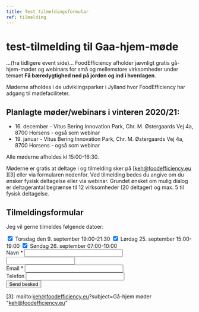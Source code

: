 ```yaml
---
title: Test tilmeldingsformular
ref: tilmelding
---
```


# <span id="subject">test-tilmelding til Gaa-hjem-møde</span>

...(fra tidligere event side)...
FoodEfficiency afholder jævnligt gratis gå-hjem-møder og webinars for små og mellemstore virksomheder under temaet **Få bæredygtighed ned på jorden og ind i hverdagen**.

Møderne afholdes i de udviklingsparker i Jylland hvor FoodEfficiency har adgang til mødefaciliteter. 

## Planlagte møder/webinars i vinteren 2020/21:

* 16\. december - Vitus Bering Innovation Park, Chr. M. Østergaards Vej 4a, 8700 Horsens - også som webinar
* 19\. januar - Vitus Bering Innovation Park, Chr. M. Østergaards Vej 4a, 8700 Horsens - også som webinar 

Alle møderne afholdes kl 15:00-16:30.

Møderne er gratis at deltage i og tilmelding sker på [keh@foodefficiency.eu ][3] eller via formularen nedenfor.
Ved tilmelding bedes du angive om du ønsker fysisk deltagelse eller via webinar.
Grundet ønsket om mulig dialog er deltagerantal begrænse til 12 virksomheder (20 deltager) og max. 5 til fysisk deltagelse. 

## Tilmeldingsformular

Jeg vil gerne tilmeldes følgende datoer:

<div class="contact-inner">
<div class="inquiries pull-left">
  <form accept-charset="UTF-8" class="new_inquiry" id="new_inquiry" method="post" data-name="Contact form">
    <div style="margin:0;padding:0;display:inline">
      <input id="locale" name="locale" type="hidden" value="da">
      <input id="utf8" name="utf8" type="hidden" value="✓">
      <input id="authenticity_token" name="authenticity_token" type="hidden" value="8vr2lMQljUu/67VhB2GS5pXRZubfGknz0sIweGYatWU=">
    </div>
    <div>
      <label class="checkbox field">
          <input type="checkbox" name="09/09-2021" checked />
          <span>Torsdag den 9. september 19:00-21:30</span>
      </label>
      <label class="checkbox field">
          <input type="checkbox" name="25/09-2021" checked />
          <span>Lørdag 25. september 15:00-19:00</span>
      </label>
      <label class="checkbox field">
          <input type="checkbox" name="26/09-2021" checked />
          <span>Søndag 26. september 07:00-10:00</span>
      </label>
    </div>
    <!-- <div class="field message_field">
      <label class="placeholder-fallback" for="inquiry_message">Besked *</label>
      <textarea cols="40" id="inquiry_message" name="message" placeholder="Specielle forhold vedr. tilmelding" rows="8"></textarea>
    </div> -->
    <div class="field">
      <label class="placeholder-fallback" for="inquiry_name">Navn *</label>
      <input class="text" id="inquiry_name" name="name" placeholder="" required="required" size="30" type="text">
    </div>
    <input id="lastname" class="offscreen" name="lastname" tabindex="-1" type="text" value="">
    <div class="field">
      <label class="placeholder-fallback" for="inquiry_email">Email *</label>
      <input class="text email" id="inquiry_email" name="email" placeholder="" required="required" size="30" type="email">
    </div>
    <div class="field">
      <label class="placeholder-fallback" for="inquiry_phone">Telefon</label>
      <input class="text phone" id="inquiry_phone" name="phone" placeholder="" size="30" type="phone">
    </div>
    <div class="actions">
      <input class="btn btn-success" id="contact_submit" name="commit" type="submit" value="Send besked">
    </div>
  </form>
</div>
</div>
<script type="text/javascript">
function clearInquiryForm() {
  // document.getElementById("inquiry_message").value = "";
  // document.getElementById("inquiry_name").value = "";
  // document.getElementById("inquiry_email").value = "";
  // document.getElementById("inquiry_phone").value = "";
}
// function getChechedCheckboxes() {
//   var checkboxes = document.getElementsByName(chkboxName);
//   var checkboxesChecked = [];
//   // loop over them all
//   for (var i=0; i<checkboxes.length; i++) {
//      // And stick the checked ones onto an array...
//      if (checkboxes[i].checked) {
//         checkboxesChecked.push(checkboxes[i]);
//      }
//   }
//   // Return the array if it is non-empty, or null
//   return checkboxesChecked.length > 0 ? checkboxesChecked : null;
// }

// ContactUs API
document.getElementById("contact_submit").addEventListener("click", function(event){
  event.preventDefault()

  const locale = document.getElementById("locale").value;
  const checkedBoxes = document.querySelectorAll('input[type=checkbox]:checked');
  var message = "Tilmelding til følgende events:\n";
  checkedBoxes
    .forEach((input) => {
      message = message + " *  " + input.name + "\n";
    });
  const subject = document.getElementById("subject").innerText;
  const name = document.getElementById("inquiry_name").value;
  const lastname = document.getElementById("lastname").value;
  const email = document.getElementById("inquiry_email").value; 
  const phone = document.getElementById("inquiry_phone").value; 
  const data = { locale, message, subject, name, lastname, email, phone }
  const url = 'https://fb65cne4o6.execute-api.eu-central-1.amazonaws.com/send';
  const headers = {
    'Access-Control-Allow-Origin': '*',
    'Access-Control-Allow-Credentials': true,
  }
  axios.post(url, data, headers).then(res => {
    alert('Mange tak for din henvendelse.  Vi vil vende tilbage snarest muligt.');
    clearInquiryForm();
  }).catch(err => {
    console.log(err)
    alert("Der skete en fejl. Check om du har udfyldt felterne: besked, navn, email og telefon");
  })
  return true;
});
</script>
<script src="https://cdnjs.cloudflare.com/ajax/libs/axios/0.18.0/axios.min.js"></script>

[3]: mailto:keh@foodefficiency.eu?subject=Gå-hjem møder "keh@foodefficiency.eu"
